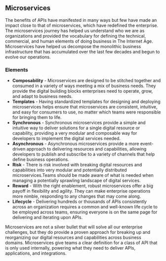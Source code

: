 ## Microservices 
The benefits of APIs have manifested in many ways but few have made an impact close to that of microservices, which have redefined the enterprise. The microservices journey has helped us understand who we are as organizations and provided the vocabulary for defining the technical, commercial, and human elements of doing business in The Internet Age. Microservices have helped us decompose the monolithic business infrastructure that has accumulated over the last few decades and begun to evolve our operations. 

### Elements 
 

- **Composability** - Microservices are designed to be stitched together and consumed in a variety of ways meeting a mix of business needs. They provide the digital building blocks enterprises need to operate, grow, and adapt to business needs. 
- **Templates** - Having standardized templates for designing and deploying microservices helps ensure that microservices are consistent, intuitive, and easy for consumers to use, no matter which teams were responsible for bringing them to life. 
- **Synchronous** - Synchronous microservices provide a simple and intuitive way to deliver solutions for a single digital resource or capability, providing a very modular and composable way for developers to implement the digital services needed. 
- **Asynchronous** - Asynchronous microservices provide a more event-driven approach to delivering resources and capabilities, allowing developers to publish and subscribe to a variety of channels that help define business operations. 
- **Risk** - There is risk involved with breaking digital resources and capabilities into very modular and potentially distributed microservices.Teams should be made aware of what is needed when managing a potentially sprawling landscape of digital services. 
- **Reward** - With the right enablement, robust microservices offer a big payoff in flexibility and agility. They can make enterprise operations more nimble, responding to any changes that may come along. 
- **Lifecycle** - Delivering hundreds or thousands of APIs consistently across an organization requires a common and well-known life cycle to be employed across teams, ensuring everyone is on the same page for delivering and iterating upon APIs.
 
 
Microservices are not a silver bullet that will solve all our enterprise challenges, but they do provide a proven approach for breaking up and reorganizing our digital resources and capabilities across business domains. Microservices give teams a clear definition for a class of API that is only used internally, powering what they need to deliver APIs, applications, and integrations. 
